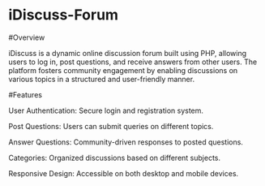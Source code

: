 # iDiscuss-Forum
#Overview

iDiscuss is a dynamic online discussion forum built using PHP, allowing users to log in, post questions, and receive answers from other users. The platform fosters community engagement by enabling discussions on various topics in a structured and user-friendly manner.

#Features

User Authentication: Secure login and registration system.

Post Questions: Users can submit queries on different topics.

Answer Questions: Community-driven responses to posted questions.

Categories: Organized discussions based on different subjects.

Responsive Design: Accessible on both desktop and mobile devices.
